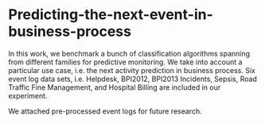 # Predicting-the-next-event-in-business-process

In this work, we benchmark a bunch of classification algorithms spanning from different families for predictive monitoring. We take into account a particular use case, i.e. the next activity prediction in business process.
Six event log data sets, i.e. Helpdesk, BPI2012, BPI2013 Incidents, Sepsis, Road Traffic Fine Management, and Hospital Billing are included in our experiment.

We attached pre-processed event logs for future research.
